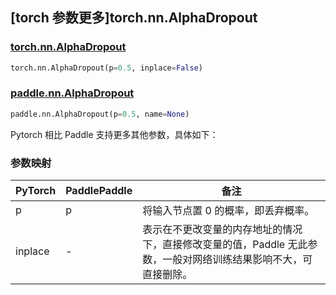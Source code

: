 ## [torch 参数更多]torch.nn.AlphaDropout

### [torch.nn.AlphaDropout](https://pytorch.org/docs/stable/generated/torch.nn.AlphaDropout.html#torch.nn.AlphaDropout)

```python
torch.nn.AlphaDropout(p=0.5, inplace=False)
```

### [paddle.nn.AlphaDropout](https://www.paddlepaddle.org.cn/documentation/docs/zh/api/paddle/nn/AlphaDropout_cn.html)

```python
paddle.nn.AlphaDropout(p=0.5, name=None)
```

Pytorch 相比 Paddle 支持更多其他参数，具体如下：

### 参数映射

| PyTorch | PaddlePaddle | 备注                                                                                                            |
| ------- | ------------ | --------------------------------------------------------------------------------------------------------------- |
| p       | p            | 将输入节点置 0 的概率，即丢弃概率。                                                                             |
| inplace | -            | 表示在不更改变量的内存地址的情况下，直接修改变量的值，Paddle 无此参数，一般对网络训练结果影响不大，可直接删除。 |
